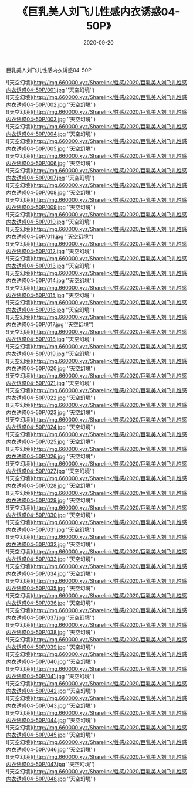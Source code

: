 ﻿---
layout: post
title:  《巨乳美人刘飞儿性感内衣诱惑04-50P》
date:   2020-09-20
img: http://img.660000.xyz/Sharelink/性感/2020/巨乳美人刘飞儿性感内衣诱惑04-50P/000.jpg
categories: [美女, 性感, 泳衣]
---

巨乳美人刘飞儿性感内衣诱惑04-50P



![天空幻境](http://img.660000.xyz/Sharelink/性感/2020/巨乳美人刘飞儿性感内衣诱惑04-50P/001.jpg ''天空幻境'') <br>
![天空幻境](http://img.660000.xyz/Sharelink/性感/2020/巨乳美人刘飞儿性感内衣诱惑04-50P/002.jpg ''天空幻境'') <br>
![天空幻境](http://img.660000.xyz/Sharelink/性感/2020/巨乳美人刘飞儿性感内衣诱惑04-50P/003.jpg ''天空幻境'') <br>
![天空幻境](http://img.660000.xyz/Sharelink/性感/2020/巨乳美人刘飞儿性感内衣诱惑04-50P/004.jpg ''天空幻境'') <br>
![天空幻境](http://img.660000.xyz/Sharelink/性感/2020/巨乳美人刘飞儿性感内衣诱惑04-50P/005.jpg ''天空幻境'') <br>
![天空幻境](http://img.660000.xyz/Sharelink/性感/2020/巨乳美人刘飞儿性感内衣诱惑04-50P/006.jpg ''天空幻境'') <br>
![天空幻境](http://img.660000.xyz/Sharelink/性感/2020/巨乳美人刘飞儿性感内衣诱惑04-50P/007.jpg ''天空幻境'') <br>
![天空幻境](http://img.660000.xyz/Sharelink/性感/2020/巨乳美人刘飞儿性感内衣诱惑04-50P/008.jpg ''天空幻境'') <br>
![天空幻境](http://img.660000.xyz/Sharelink/性感/2020/巨乳美人刘飞儿性感内衣诱惑04-50P/009.jpg ''天空幻境'') <br>
![天空幻境](http://img.660000.xyz/Sharelink/性感/2020/巨乳美人刘飞儿性感内衣诱惑04-50P/010.jpg ''天空幻境'') <br>
![天空幻境](http://img.660000.xyz/Sharelink/性感/2020/巨乳美人刘飞儿性感内衣诱惑04-50P/011.jpg ''天空幻境'') <br>
![天空幻境](http://img.660000.xyz/Sharelink/性感/2020/巨乳美人刘飞儿性感内衣诱惑04-50P/012.jpg ''天空幻境'') <br>
![天空幻境](http://img.660000.xyz/Sharelink/性感/2020/巨乳美人刘飞儿性感内衣诱惑04-50P/013.jpg ''天空幻境'') <br>
![天空幻境](http://img.660000.xyz/Sharelink/性感/2020/巨乳美人刘飞儿性感内衣诱惑04-50P/014.jpg ''天空幻境'') <br>
![天空幻境](http://img.660000.xyz/Sharelink/性感/2020/巨乳美人刘飞儿性感内衣诱惑04-50P/015.jpg ''天空幻境'') <br>
![天空幻境](http://img.660000.xyz/Sharelink/性感/2020/巨乳美人刘飞儿性感内衣诱惑04-50P/016.jpg ''天空幻境'') <br>
![天空幻境](http://img.660000.xyz/Sharelink/性感/2020/巨乳美人刘飞儿性感内衣诱惑04-50P/017.jpg ''天空幻境'') <br>
![天空幻境](http://img.660000.xyz/Sharelink/性感/2020/巨乳美人刘飞儿性感内衣诱惑04-50P/018.jpg ''天空幻境'') <br>
![天空幻境](http://img.660000.xyz/Sharelink/性感/2020/巨乳美人刘飞儿性感内衣诱惑04-50P/019.jpg ''天空幻境'') <br>
![天空幻境](http://img.660000.xyz/Sharelink/性感/2020/巨乳美人刘飞儿性感内衣诱惑04-50P/020.jpg ''天空幻境'') <br>
![天空幻境](http://img.660000.xyz/Sharelink/性感/2020/巨乳美人刘飞儿性感内衣诱惑04-50P/021.jpg ''天空幻境'') <br>
![天空幻境](http://img.660000.xyz/Sharelink/性感/2020/巨乳美人刘飞儿性感内衣诱惑04-50P/022.jpg ''天空幻境'') <br>
![天空幻境](http://img.660000.xyz/Sharelink/性感/2020/巨乳美人刘飞儿性感内衣诱惑04-50P/023.jpg ''天空幻境'') <br>
![天空幻境](http://img.660000.xyz/Sharelink/性感/2020/巨乳美人刘飞儿性感内衣诱惑04-50P/024.jpg ''天空幻境'') <br>
![天空幻境](http://img.660000.xyz/Sharelink/性感/2020/巨乳美人刘飞儿性感内衣诱惑04-50P/025.jpg ''天空幻境'') <br>
![天空幻境](http://img.660000.xyz/Sharelink/性感/2020/巨乳美人刘飞儿性感内衣诱惑04-50P/026.jpg ''天空幻境'') <br>
![天空幻境](http://img.660000.xyz/Sharelink/性感/2020/巨乳美人刘飞儿性感内衣诱惑04-50P/027.jpg ''天空幻境'') <br>
![天空幻境](http://img.660000.xyz/Sharelink/性感/2020/巨乳美人刘飞儿性感内衣诱惑04-50P/028.jpg ''天空幻境'') <br>
![天空幻境](http://img.660000.xyz/Sharelink/性感/2020/巨乳美人刘飞儿性感内衣诱惑04-50P/029.jpg ''天空幻境'') <br>
![天空幻境](http://img.660000.xyz/Sharelink/性感/2020/巨乳美人刘飞儿性感内衣诱惑04-50P/030.jpg ''天空幻境'') <br>
![天空幻境](http://img.660000.xyz/Sharelink/性感/2020/巨乳美人刘飞儿性感内衣诱惑04-50P/031.jpg ''天空幻境'') <br>
![天空幻境](http://img.660000.xyz/Sharelink/性感/2020/巨乳美人刘飞儿性感内衣诱惑04-50P/032.jpg ''天空幻境'') <br>
![天空幻境](http://img.660000.xyz/Sharelink/性感/2020/巨乳美人刘飞儿性感内衣诱惑04-50P/033.jpg ''天空幻境'') <br>
![天空幻境](http://img.660000.xyz/Sharelink/性感/2020/巨乳美人刘飞儿性感内衣诱惑04-50P/034.jpg ''天空幻境'') <br>
![天空幻境](http://img.660000.xyz/Sharelink/性感/2020/巨乳美人刘飞儿性感内衣诱惑04-50P/035.jpg ''天空幻境'') <br>
![天空幻境](http://img.660000.xyz/Sharelink/性感/2020/巨乳美人刘飞儿性感内衣诱惑04-50P/036.jpg ''天空幻境'') <br>
![天空幻境](http://img.660000.xyz/Sharelink/性感/2020/巨乳美人刘飞儿性感内衣诱惑04-50P/037.jpg ''天空幻境'') <br>
![天空幻境](http://img.660000.xyz/Sharelink/性感/2020/巨乳美人刘飞儿性感内衣诱惑04-50P/038.jpg ''天空幻境'') <br>
![天空幻境](http://img.660000.xyz/Sharelink/性感/2020/巨乳美人刘飞儿性感内衣诱惑04-50P/039.jpg ''天空幻境'') <br>
![天空幻境](http://img.660000.xyz/Sharelink/性感/2020/巨乳美人刘飞儿性感内衣诱惑04-50P/040.jpg ''天空幻境'') <br>
![天空幻境](http://img.660000.xyz/Sharelink/性感/2020/巨乳美人刘飞儿性感内衣诱惑04-50P/041.jpg ''天空幻境'') <br>
![天空幻境](http://img.660000.xyz/Sharelink/性感/2020/巨乳美人刘飞儿性感内衣诱惑04-50P/042.jpg ''天空幻境'') <br>
![天空幻境](http://img.660000.xyz/Sharelink/性感/2020/巨乳美人刘飞儿性感内衣诱惑04-50P/043.jpg ''天空幻境'') <br>
![天空幻境](http://img.660000.xyz/Sharelink/性感/2020/巨乳美人刘飞儿性感内衣诱惑04-50P/044.jpg ''天空幻境'') <br>
![天空幻境](http://img.660000.xyz/Sharelink/性感/2020/巨乳美人刘飞儿性感内衣诱惑04-50P/045.jpg ''天空幻境'') <br>
![天空幻境](http://img.660000.xyz/Sharelink/性感/2020/巨乳美人刘飞儿性感内衣诱惑04-50P/046.jpg ''天空幻境'') <br>
![天空幻境](http://img.660000.xyz/Sharelink/性感/2020/巨乳美人刘飞儿性感内衣诱惑04-50P/047.jpg ''天空幻境'') <br>
![天空幻境](http://img.660000.xyz/Sharelink/性感/2020/巨乳美人刘飞儿性感内衣诱惑04-50P/048.jpg ''天空幻境'') <br>
